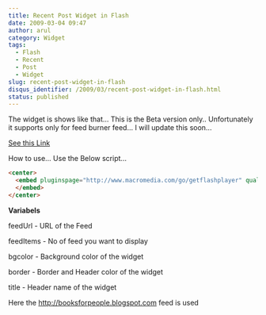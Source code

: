 ```yaml
---
title: Recent Post Widget in Flash
date: 2009-03-04 09:47
author: arul
category: Widget
tags:
  - Flash
  - Recent
  - Post
  - Widget
slug: recent-post-widget-in-flash
disqus_identifier: /2009/03/recent-post-widget-in-flash.html
status: published
---
```


The widget is shows like that\... This is the Beta version only..
Unfortunately it supports only for feed burner feed\... I will update
this soon\...

[See this
Link](http://sharedaa.com/images/Arul/RssReader.swf?feedUrl=http://feeds2.feedburner.com/blogspot/TLLQ?format=xml&feedItems=12&bgcolor=D8D7CC&border=BDBCB6&title=Recent+Books)

How to use\... Use the Below script\...

``` html
<center>
  <embed pluginspage="http://www.macromedia.com/go/getflashplayer" quality="high" align="" flashvars="" type="application/x-shockwave-flash" height="400" src="http://sharedaa.com/images/Arul/RssReader.swf?feedUrl=http://feeds2.feedburner.com/blogspot/TLLQ?format=xml&feedItems=12&bgcolor=D8D7CC&border=BDBCB6&title=Recent+Books" bgcolor="#FFFFFF" width="500" name="RssReader">
  </embed>
</center>
```

**Variabels**

feedUrl - URL of the Feed

feedItems - No of feed you want to display

bgcolor - Background color of the widget

border - Border and Header color of the widget

title - Header name of the widget

Here the <http://booksforpeople.blogspot.com> feed is used
